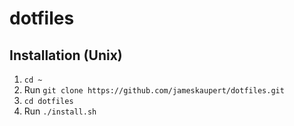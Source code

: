 # dotfiles
## Installation (Unix)
1. `cd ~`
2. Run `git clone https://github.com/jameskaupert/dotfiles.git`
3. `cd dotfiles`
4. Run `./install.sh`

